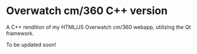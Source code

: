 # Overwatch cm/360 C++ version
A C++ rendition of my HTML/JS Overwatch cm/360 webapp, utilizing the Qt framework.

To be updated soon!
